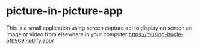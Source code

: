 # picture-in-picture-app

This is a small application using screen capture api to display on screen an image or video from elsewhere in your computer
https://musing-hugle-5fb969.netlify.app/
